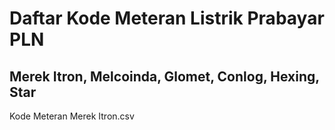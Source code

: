 # Daftar Kode Meteran Listrik Prabayar PLN
## Merek Itron, Melcoinda, Glomet, Conlog, Hexing, Star
Kode Meteran Merek Itron.csv
